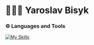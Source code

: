 # 🧑🏻‍💻 Yaroslav Bisyk

### ⚙️ Languages and Tools

[![My Skills](https://skillicons.dev/icons?i=py,js,ts,vue,nuxtjs,pinia,react,nextjs,redux,nodejs,express,prisma,mongodb,mysql,postgres,html,css,sass,tailwind,bootstrap,styledcomponents,docker,vite,git,vscode,figma	)](https://skillicons.dev)
